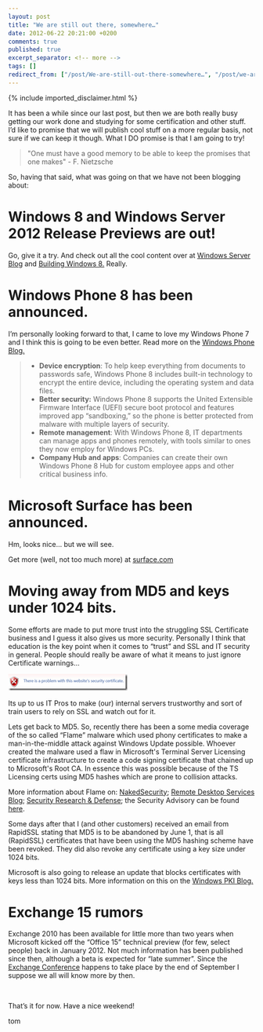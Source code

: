 ```yaml
---
layout: post
title: "We are still out there, somewhere…"
date: 2012-06-22 20:21:00 +0200
comments: true
published: true
excerpt_separator: <!-- more -->
tags: []
redirect_from: ["/post/We-are-still-out-there-somewhere…", "/post/we-are-still-out-there-somewhere…"]
---
```

<!-- more -->
{% include imported_disclaimer.html %}
<p>It has been a while since our last post, but then we are both really busy getting our work done and studying for some certification and other stuff. I’d like to promise that we will publish cool stuff on a more regular basis, not sure if we can keep it though. What I DO promise is that I am going to try!</p>  <blockquote>   <p>&quot;One must have a good memory to be able to keep the promises that one makes&quot; - F. Nietzsche</p> </blockquote>  <p>So, having that said, what was going on that we have not been blogging about:</p>  <h1>Windows 8 and Windows Server 2012 Release Previews are out!</h1>  <p>Go, give it a try. And check out all the cool content over at <a href="http://blogs.technet.com/b/windowsserver/" target="_blank">Windows Server Blog</a> and <a href="http://blogs.msdn.com/b/b8/" target="_blank">Building Windows 8.</a> Really.</p>  <h1>Windows Phone 8 has been announced.</h1>  <p>I’m personally looking forward to that, I came to love my Windows Phone 7 and I think this is going to be even better. Read more on the <a href="http://windowsteamblog.com/windows_phone/b/windowsphone/archive/2012/06/20/announcing-windows-phone-8.aspx" target="_blank">Windows Phone Blog.</a></p>  <blockquote>   <ul>     <li><strong>Device encryption</strong>: To help keep everything from documents to passwords safe, Windows Phone 8 includes built-in technology to encrypt the entire device, including the operating system and data files. </li>      <li><strong>Better security:</strong> Windows Phone 8 supports the United Extensible Firmware Interface (UEFI) secure boot protocol and features improved app “sandboxing,” so the phone is better protected from malware with multiple layers of security. </li>      <li><strong>Remote management</strong>: With Windows Phone 8, IT departments can manage apps and phones remotely, with tools similar to ones they now employ for Windows PCs. </li>      <li><strong>Company Hub and apps</strong>: Companies can create their own Windows Phone 8 Hub for custom employee apps and other critical business info.</li>   </ul> </blockquote>  <h1>Microsoft Surface has been announced.</h1>  <p>Hm, looks nice… but we will see.</p>  <p>Get more (well, not too much more) at <a href="http://www.microsoft.com/surface" target="_blank">surface.com</a></p>  <h1>Moving away from MD5 and keys under 1024 bits.</h1>  <p>Some efforts are made to put more trust into the struggling SSL Certificate business and I guess it also gives us more security. Personally I think that education is the key point when it comes to “trust” and SSL and IT security in general. People should really be aware of what it means to just ignore Certificate warnings… </p>  <p><a href="/assets/image_430.png"><img title="image" style="border-top: 0px; border-right: 0px; background-image: none; border-bottom: 0px; padding-top: 0px; padding-left: 0px; margin: 0px; border-left: 0px; display: inline; padding-right: 0px" border="0" alt="image" src="/assets/image_thumb_428.png" width="244" height="34" /></a></p>  <p>Its up to us IT Pros to make (our) internal servers trustworthy and sort of train users to rely on SSL and watch out for it.</p>  <p>Lets get back to MD5. So, recently there has been a some media coverage of the so called “Flame” malware which used phony certificates to make a man-in-the-middle attack against Windows Update possible. Whoever created the malware used a flaw in Microsoft's Terminal Server Licensing certificate infrastructure to create a code signing certificate that chained up to Microsoft's Root CA. In essence this was possible because of the TS Licensing certs using MD5 hashes which are prone to collision attacks.</p>  <p>More information about Flame on: <a href="http://nakedsecurity.sophos.com/2012/06/04/flame-malware-used-man-in-the-middle-attack-against-windows-update/" target="_blank">NakedSecurity</a>; <a href="http://blogs.msdn.com/b/rds/archive/2012/06/05/follow-up-to-microsoft-security-advisory-2718704-why-and-how-to-reactivate-license-servers-in-terminal-services-and-remote-desktop-services.aspx" target="_blank">Remote Desktop Services Blog</a>; <a href="http://blogs.technet.com/b/srd/archive/2012/06/03/microsoft-certification-authority-signing-certificates-added-to-the-untrusted-certificate-store.aspx" target="_blank">Security Research &amp; Defense</a>; the Security Advisory can be found <a href="http://technet.microsoft.com/en-us/security/advisory/2718704" target="_blank">here</a>.</p>  <p>Some days after that I (and other customers) received an email from RapidSSL stating that MD5 is to be abandoned by June 1, that is all (RapidSSL) certificates that have been using the MD5 hashing scheme have been revoked. They did also revoke any certificate using a key size under 1024 bits.</p>  <p>Microsoft is also going to release an update that blocks certificates with keys less than 1024 bits. More information on this on the <a href="http://blogs.technet.com/b/pki/archive/2012/06/12/rsa-keys-under-1024-bits-are-blocked.aspx" target="_blank">Windows PKI Blog.</a></p>  <h1>Exchange 15 rumors</h1>  <p>Exchange 2010 has been available for little more than two years when Microsoft kicked off the “Office 15” technical preview (for few, select people) back in January 2012. Not much information has been published since then, although a beta is expected for “late summer”. Since the <a href="http://www.mecisback.com/" target="_blank">Exchange Conference</a> happens to take place by the end of September I suppose we all will know more by then.</p>  <p>&#160;</p>  <p>That’s it for now. Have a nice weekend!</p>  <p>tom</p>
